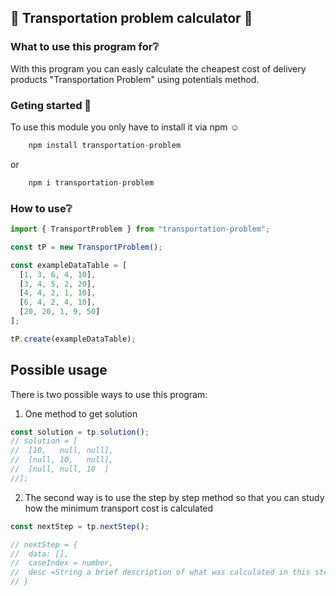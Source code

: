 ## :truck: Transportation problem calculator :truck:

### What to use this program for:grey_question:

With this program you can easly calculate the cheapest cost of delivery products "Transportation Problem" using potentials method.

### Geting started :hammer:

To use this module you only have to install it via npm :relaxed:

```javascript
    npm install transportation-problem
```

or

```javascript
    npm i transportation-problem
```

### How to use:grey_question:

```javascript
import { TransportProblem } from "transportation-problem";

const tP = new TransportProblem();

const exampleDataTable = [
  [1, 3, 6, 4, 10],
  [3, 4, 5, 2, 20],
  [4, 4, 2, 1, 10],
  [6, 4, 2, 4, 10],
  [20, 20, 1, 9, 50]
];

tP.create(exampleDataTable);
```

## Possible usage

There is two possible ways to use this program:

1. One method to get solution

```javascript
const solution = tp.solution();
// solution = [
//  [10,   null, null],
//  [null, 10,   null],
//  [null, null, 10  ]
//];
```

2. The second way is to use the step by step method so that you can study how the minimum transport cost is calculated

```javascript
const nextStep = tp.nextStep();

// nextStep = {
//  data: [],
//  caseIndex = number,
//  desc =String a brief description of what was calculated in this step
// }
```
